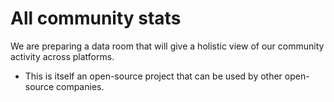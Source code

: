 # All community stats

We are preparing a data room that will give a holistic view of our community activity across platforms. 
- This is itself an open-source project that can be used by other open-source companies.